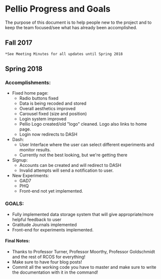 # Pellio Progress and Goals
The purpose of this document is to help people new to the project and to keep the team focused/see what has already been accomplished.
## Fall 2017
	*See Meeting Minutes for all updates until Spring 2018

## Spring 2018
### Accomplishments:
* Fixed home page:
	* Radio buttons fixed
	* Data is being recoded and stored
	* Overall aesthetics improved
	* Carousel fixed (size and position)
	* Login system improved
	* Pellio Logo created/old "logo" cleaned. Logo also links to home page.
	* Login now redirects to DASH
* Dash:
	* User Interface where the user can select different experiments and monitor results.
	* Currently not the best looking, but we're getting there
* Signup:
	* Accounts can be created and will redirect to DASH
	* Invalid attempts will send a notification to user.
* New Experiments:
	* GAD7
	* PHQ
	* Front-end not yet implemented.


### GOALS:
* Fully implemented data storage system that will give appropriate/more helpful feedback to user
* Gratitude Journals implemented
* Front-end for experiments implemented.


#### Final Notes:
* Thanks to Professor Turner, Professor Moorthy, Professor Goldschmidt and the rest of RCOS for everything! 
* Make sure to have four blog posts! 
* Commit all the working code you have to master and make sure to write the documentation with it in the command!  